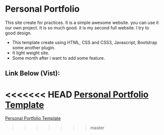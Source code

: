 # Personal Portfolio
This site create for practices. It is a simple awesome website. you can use it our own project. It is so much good. it is my second full website. I try to good design.

* This template create using HTML, CSS and CSS3, Javascript, Bootstrap some another plugin.
* It light weight site.
* Some month after i want to add some feature.

## Link Below (Vist):

<<<<<<< HEAD
[Personal Portfolio Template]( https://sujonhera.github.io/HTML-First-Project/)
=======
[Personal Portfolio Template]( https://sujonhossan1.github.io/portfolio-template/)
>>>>>>> master

